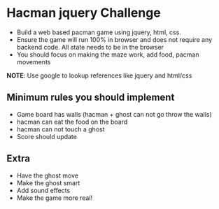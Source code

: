 # Hacman jquery Challenge

- Build a web based pacman game using jquery, html, css.
- Ensure the game will run 100% in browser and does not require any backend code. All state needs to be in the browser
- You should focus on making the maze work, add food, pacman movements

<strong>NOTE</strong>: Use google to lookup references like jquery and html/css

## Minimum rules you should implement
- Game board has walls (hacman + ghost can not go throw the walls)
- hacman can eat the food on the board
- hacman can not touch a ghost
- Score should update

## Extra

- Have the ghost move
- Make the ghost smart
- Add sound effects
- Make the game more real!

